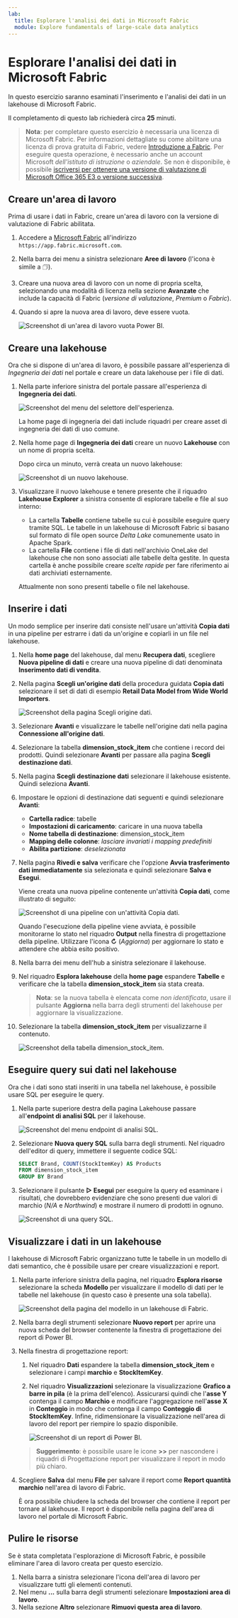 ```yaml
---
lab:
  title: Esplorare l'analisi dei dati in Microsoft Fabric
  module: Explore fundamentals of large-scale data analytics
---
```


# Esplorare l'analisi dei dati in Microsoft Fabric

In questo esercizio saranno esaminati l'inserimento e l'analisi dei dati in un lakehouse di Microsoft Fabric.

Il completamento di questo lab richiederà circa **25** minuti.

> **Nota**: per completare questo esercizio è necessaria una licenza di Microsoft Fabric. Per informazioni dettagliate su come abilitare una licenza di prova gratuita di Fabric, vedere [Introduzione a Fabric](https://learn.microsoft.com/fabric/get-started/fabric-trial). Per eseguire questa operazione, è necessario anche un account Microsoft *dell'istituto di istruzione* o *aziendale*. Se non è disponibile, è possibile [iscriversi per ottenere una versione di valutazione di Microsoft Office 365 E3 o versione successiva](https://www.microsoft.com/microsoft-365/business/compare-more-office-365-for-business-plans).

## Creare un'area di lavoro

Prima di usare i dati in Fabric, creare un'area di lavoro con la versione di valutazione di Fabric abilitata.

1. Accedere a [Microsoft Fabric](https://app.fabric.microsoft.com) all'indirizzo `https://app.fabric.microsoft.com`.
2. Nella barra dei menu a sinistra selezionare **Aree di lavoro** (l'icona è simile a &#128455;).
3. Creare una nuova area di lavoro con un nome di propria scelta, selezionando una modalità di licenza nella sezione **Avanzate** che include la capacità di Fabric (*versione di valutazione*, *Premium* o *Fabric*).
4. Quando si apre la nuova area di lavoro, deve essere vuota.

    ![Screenshot di un'area di lavoro vuota Power BI.](./images/new-workspace.png)

## Creare una lakehouse

Ora che si dispone di un'area di lavoro, è possibile passare all'esperienza di *Ingegneria dei dati* nel portale e creare un data lakehouse per i file di dati.

1. Nella parte inferiore sinistra del portale passare all'esperienza di **Ingegneria dei dati**.

    ![Screenshot del menu del selettore dell'esperienza.](./images/fabric-switcher.png)

    La home page di ingegneria dei dati include riquadri per creare asset di ingegneria dei dati di uso comune.

2. Nella home page di **Ingegneria dei dati** creare un nuovo **Lakehouse** con un nome di propria scelta.

    Dopo circa un minuto, verrà creata un nuovo lakehouse:

    ![Screenshot di un nuovo lakehouse.](./images/new-lakehouse.png)

3. Visualizzare il nuovo lakehouse e tenere presente che il riquadro **Lakehouse Explorer** a sinistra consente di esplorare tabelle e file al suo interno:
    - La cartella **Tabelle** contiene tabelle su cui è possibile eseguire query tramite SQL. Le tabelle in un lakehouse di Microsoft Fabric si basano sul formato di file open source *Delta Lake* comunemente usato in Apache Spark.
    - La cartella **File** contiene i file di dati nell'archivio OneLake del lakehouse che non sono associati alle tabelle delta gestite. In questa cartella è anche possibile creare *scelte rapide* per fare riferimento ai dati archiviati esternamente.

    Attualmente non sono presenti tabelle o file nel lakehouse.

## Inserire i dati

Un modo semplice per inserire dati consiste nell'usare un'attività **Copia dati** in una pipeline per estrarre i dati da un'origine e copiarli in un file nel lakehouse.

1. Nella **home page** del lakehouse, dal menu **Recupera dati**, scegliere **Nuova pipeline di dati** e creare una nuova pipeline di dati denominata **Inserimento dati di vendita**.
1. Nella pagina **Scegli un'origine dati** della procedura guidata **Copia dati** selezionare il set di dati di esempio **Retail Data Model from Wide World Importers**.

    ![Screenshot della pagina Scegli origine dati.](./images/choose-data-source.png)

1. Selezionare **Avanti** e visualizzare le tabelle nell'origine dati nella pagina **Connessione all'origine dati**.
1. Selezionare la tabella **dimension_stock_item** che contiene i record dei prodotti. Quindi selezionare **Avanti** per passare alla pagina **Scegli destinazione dati**.
1. Nella pagina **Scegli destinazione dati** selezionare il lakehouse esistente. Quindi seleziona **Avanti**.
1. Impostare le opzioni di destinazione dati seguenti e quindi selezionare **Avanti**:
    - **Cartella radice**: tabelle
    - **Impostazioni di caricamento**: caricare in una nuova tabella
    - **Nome tabella di destinazione**: dimension_stock_item
    - **Mapping delle colonne**: *lasciare invariati i mapping predefiniti*
    - **Abilita partizione**: *deselezionata*
1. Nella pagina **Rivedi e salva** verificare che l'opzione **Avvia trasferimento dati immediatamente** sia selezionata e quindi selezionare **Salva e Esegui**.

    Viene creata una nuova pipeline contenente un'attività **Copia dati**, come illustrato di seguito:

    ![Screenshot di una pipeline con un'attività Copia dati.](./images/copy-data-pipeline.png)

    Quando l'esecuzione della pipeline viene avviata, è possibile monitorarne lo stato nel riquadro **Output** nella finestra di progettazione della pipeline. Utilizzare l'icona **↻** (*Aggiorna*) per aggiornare lo stato e attendere che abbia esito positivo.

1. Nella barra dei menu dell'hub a sinistra selezionare il lakehouse.
1. Nel riquadro **Esplora lakehouse** della **home page** espandere **Tabelle** e verificare che la tabella **dimension_stock_item** sia stata creata.

    > **Nota**: se la nuova tabella è elencata come *non identificata*, usare il pulsante **Aggiorna** nella barra degli strumenti del lakehouse per aggiornare la visualizzazione.

1. Selezionare la tabella **dimension_stock_item** per visualizzarne il contenuto.

    ![Screenshot della tabella dimension_stock_item.](./images/dimProduct.png)

## Eseguire query sui dati nel lakehouse

Ora che i dati sono stati inseriti in una tabella nel lakehouse, è possibile usare SQL per eseguire le query.

1. Nella parte superiore destra della pagina Lakehouse passare all'**endpoint di analisi SQL** per il lakehouse.

    ![Screenshot del menu endpoint di analisi SQL.](./images/endpoint-switcher.png)

1. Selezionare **Nuova query SQL** sulla barra degli strumenti. Nel riquadro dell'editor di query, immettere il seguente codice SQL:

    ```sql
    SELECT Brand, COUNT(StockItemKey) AS Products
    FROM dimension_stock_item
    GROUP BY Brand
    ```

1. Selezionare il pulsante **▷ Esegui** per eseguire la query ed esaminare i risultati, che dovrebbero evidenziare che sono presenti due valori di marchio (*N/A* e *Northwind*) e mostrare il numero di prodotti in ognuno.

    ![Screenshot di una query SQL.](./images/sql-query.png)

## Visualizzare i dati in un lakehouse

I lakehouse di Microsoft Fabric organizzano tutte le tabelle in un modello di dati semantico, che è possibile usare per creare visualizzazioni e report.

1. Nella parte inferiore sinistra della pagina, nel riquadro **Esplora risorse** selezionare la scheda **Modello** per visualizzare il modello di dati per le tabelle nel lakehouse (in questo caso è presente una sola tabella).

    ![Screenshot della pagina del modello in un lakehouse di Fabric.](./images/fabric-model.png)

1. Nella barra degli strumenti selezionare **Nuovo report** per aprire una nuova scheda del browser contenente la finestra di progettazione dei report di Power BI.
1. Nella finestra di progettazione report:
    1. Nel riquadro **Dati** espandere la tabella **dimension_stock_item** e selezionare i campi **marchio** e **StockItemKey**.
    1. Nel riquadro **Visualizzazioni** selezionare la visualizzazione **Grafico a barre in pila** (è la prima dell'elenco). Assicurarsi quindi che l'**asse Y** contenga il campo **Marchio** e modificare l'aggregazione nell'**asse X** in **Conteggio** in modo che contenga il campo **Conteggio di StockItemKey**. Infine, ridimensionare la visualizzazione nell'area di lavoro del report per riempire lo spazio disponibile.

        ![Screenshot di un report di Power BI.](./images/fabric-report.png)

    > **Suggerimento**: è possibile usare le icone **>>** per nascondere i riquadri di Progettazione report per visualizzare il report in modo più chiaro.

1. Scegliere **Salva** dal menu **File** per salvare il report come **Report quantità marchio** nell'area di lavoro di Fabric.

    È ora possibile chiudere la scheda del browser che contiene il report per tornare al lakehouse. Il report è disponibile nella pagina dell'area di lavoro nel portale di Microsoft Fabric.

## Pulire le risorse

Se è stata completata l'esplorazione di Microsoft Fabric, è possibile eliminare l'area di lavoro creata per questo esercizio.

1. Nella barra a sinistra selezionare l'icona dell'area di lavoro per visualizzare tutti gli elementi contenuti.
2. Nel menu **...** sulla barra degli strumenti selezionare **Impostazioni area di lavoro**.
3. Nella sezione **Altro** selezionare **Rimuovi questa area di lavoro**.
